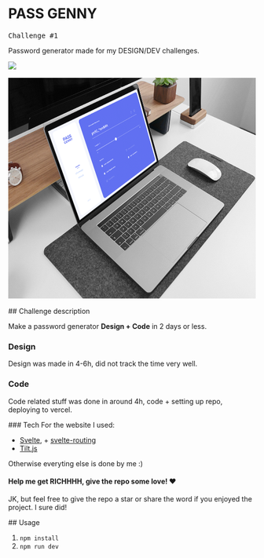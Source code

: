 

# PASS GENNY

<kbd>Challenge #1</kbd>

Password generator made for my DESIGN/DEV challenges. 

<a href="https://pass-genny.vercel.app/"><img src="https://img.shields.io/badge/-DEMO HERE!-606EEC?style=for-the-badge"/></a>


<img src="./media/website-mock.png" height="450">


## Challenge description

Make a password generator **Design + Code** in 2 days or less.

### Design
Design was made in 4-6h, did not track the time very well.

### Code
Code related stuff was done in around 4h, code + setting up repo, deploying to vercel.

### Tech
For the website I used:
* [Svelte](https://svelte.dev/), + [svelte-routing](https://github.com/EmilTholin/svelte-routing)
* [Tilt.js](https://github.com/gijsroge/tilt.js)

Otherwise everyting else is done by me :)

#### Help me get RICHHHH, give the repo some love! :heart:
JK, but feel free to give the repo a star or share the word if you enjoyed the project. I sure did!

## Usage

1. `npm install`
2. `npm run dev`